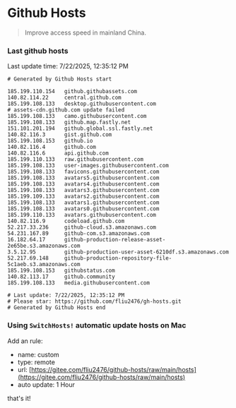 # Github Hosts

> Improve access speed in mainland China.

### Last github hosts

Last update time: 7/22/2025, 12:35:12 PM

```base
# Generated by Github Hosts start 

185.199.110.154   github.githubassets.com
140.82.114.22     central.github.com
185.199.108.133   desktop.githubusercontent.com
# assets-cdn.github.com update failed
185.199.108.133   camo.githubusercontent.com
185.199.108.133   github.map.fastly.net
151.101.201.194   github.global.ssl.fastly.net
140.82.116.3      gist.github.com
185.199.108.153   github.io
140.82.116.4      github.com
140.82.116.6      api.github.com
185.199.110.133   raw.githubusercontent.com
185.199.108.133   user-images.githubusercontent.com
185.199.108.133   favicons.githubusercontent.com
185.199.108.133   avatars5.githubusercontent.com
185.199.108.133   avatars4.githubusercontent.com
185.199.108.133   avatars3.githubusercontent.com
185.199.109.133   avatars2.githubusercontent.com
185.199.108.133   avatars1.githubusercontent.com
185.199.108.133   avatars0.githubusercontent.com
185.199.110.133   avatars.githubusercontent.com
140.82.116.9      codeload.github.com
52.217.33.236     github-cloud.s3.amazonaws.com
54.231.167.89     github-com.s3.amazonaws.com
16.182.64.17      github-production-release-asset-2e65be.s3.amazonaws.com
3.5.12.95         github-production-user-asset-6210df.s3.amazonaws.com
52.217.69.148     github-production-repository-file-5c1aeb.s3.amazonaws.com
185.199.108.153   githubstatus.com
140.82.113.17     github.community
185.199.108.133   media.githubusercontent.com

# Last update: 7/22/2025, 12:35:12 PM
# Please star: https://github.com/fliu2476/gh-hosts.git
# Generated by Github Hosts end
```

### Using `SwitchHosts!` automatic update hosts on Mac
Add an rule:
- name: custom
- type: remote
- url: [https://gitee.com/fliu2476/github-hosts/raw/main/hosts](https://gitee.com/fliu2476/github-hosts/raw/main/hosts)
- auto update: 1 Hour

that's it!

